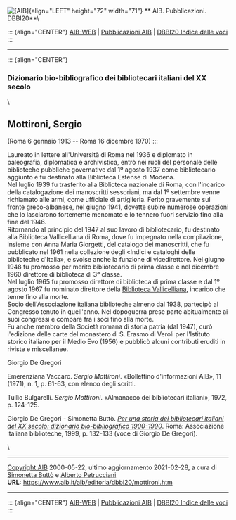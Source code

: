 ![\[AIB\]](/aib/wi/aibv72.gif){align="LEFT" height="72" width="71"}
** AIB. Pubblicazioni. DBBI20**\

::: {align="CENTER"}
[AIB-WEB](/) \| [Pubblicazioni AIB](/pubblicazioni/) \| [DBBI20 Indice
delle voci](dbbi20.htm)
:::

------------------------------------------------------------------------

::: {align="CENTER"}
### Dizionario bio-bibliografico dei bibliotecari italiani del XX secolo

\

## Mottironi, Sergio

(Roma 6 gennaio 1913 -- Roma 16 dicembre 1970)
:::

Laureato in lettere all\'Università di Roma nel 1936 e diplomato in
paleografia, diplomatica e archivistica, entrò nei ruoli del personale
delle biblioteche pubbliche governative dal 1º agosto 1937 come
bibliotecario aggiunto e fu destinato alla Biblioteca Estense di
Modena.\
Nel luglio 1939 fu trasferito alla Biblioteca nazionale di Roma, con
l\'incarico della catalogazione dei manoscritti sessoriani, ma dal 1º
settembre venne richiamato alle armi, come ufficiale di artiglieria.
Ferito gravemente sul fronte greco-albanese, nel giugno 1941, dovette
subire numerose operazioni che lo lasciarono fortemente menomato e lo
tennero fuori servizio fino alla fine del 1946.\
Ritornando al principio del 1947 al suo lavoro di bibliotecario, fu
destinato alla Biblioteca Vallicelliana di Roma, dove fu impegnato nella
compilazione, insieme con Anna Maria Giorgetti, del catalogo dei
manoscritti, che fu pubblicato nel 1961 nella collezione degli «Indici e
cataloghi delle biblioteche d\'Italia», e svolse anche la funzione di
vicedirettore. Nel giugno 1948 fu promosso per merito bibliotecario di
prima classe e nel dicembre 1960 direttore di biblioteca di 3ª classe.\
Nel luglio 1965 fu promosso direttore di biblioteca di prima classe e
dal 1º agosto 1967 fu nominato direttore della [Biblioteca
Vallicelliana](/aib/stor/teche/rm-val.htm), incarico che tenne fino alla
morte.\
Socio dell\'Associazione italiana biblioteche almeno dal 1938, partecipò
al Congresso tenuto in quell\'anno. Nel dopoguerra prese parte
abitualmente ai suoi congressi e compare fra i soci fino alla morte.\
Fu anche membro della Società romana di storia patria (dal 1947), curò
l\'edizione delle carte del monastero di S. Erasmo di Veroli per
l\'Istituto storico italiano per il Medio Evo (1956) e pubblicò alcuni
contributi eruditi in riviste e miscellanee.

Giorgio De Gregori

Emerenziana Vaccaro. *Sergio Mottironi*. «Bollettino d\'informazioni
AIB», 11 (1971), n. 1, p. 61-63, con elenco degli scritti.

Tullio Bulgarelli. *Sergio Mottironi*. «Almanacco dei bibliotecari
italiani», 1972, p. 124-125.

Giorgio De Gregori - Simonetta Buttò. [*Per una storia dei bibliotecari
italiani del XX secolo: dizionario bio-bibliografico
1900-1990*](/aib/editoria/pub065.htm). Roma: Associazione italiana
biblioteche, 1999, p. 132-133 (voce di Giorgio De Gregori).

\

------------------------------------------------------------------------

[Copyright AIB](/su-questo-sito/dichiarazione-di-copyright-aib-web/)
2000-05-22, ultimo aggiornamento 2021-02-28, a cura di [Simonetta
Buttò](/aib/redazione3.htm) e [Alberto
Petrucciani](/su-questo-sito/redazione-aib-web/)\
**URL:** https://www.aib.it/aib/editoria/dbbi20/mottironi.htm

------------------------------------------------------------------------

::: {align="CENTER"}
[AIB-WEB](/) \| [Pubblicazioni AIB](/pubblicazioni/) \| [DBBI20 Indice
delle voci](dbbi20.htm)
:::
